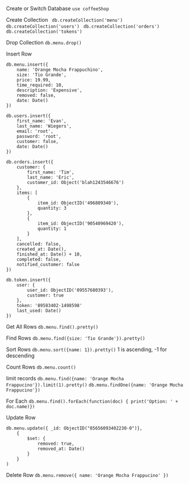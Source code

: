 Create or Switch Database
`use coffeeShop`

Create Collection
` db.createCollection('menu')`
` db.createCollection('users')`
` db.createCollection('orders')`
` db.createCollection('tokens')`

Drop Collection
`db.menu.drop()`

Insert Row

```
db.menu.insert({
    name: 'Orange Mocha Frappuchino',
    size: 'Tio Grande',
    price: 19.99,
    time_required: 10,
    description: 'Expensive',
    removed: false,
    date: Date()
})
```

```
db.users.insert({
    first_name: 'Evan',
    last_name: 'Wiegers',
    email: 'root',
    password: 'root',
    customer: false,
    date: Date()
})
```

```
db.orders.insert({
    customer: {
        first_name: 'Tim',
        last_name: 'Eric',
        customer_id: Object('blah1243546676')
    },
    items: [
        {
            item_id: ObjectID('496809340'),
            quantity: 3
        },
        {
            item_id: ObjectID('90540969420'),
            quantity: 1
        }
    ],
    cancelled: false,
    created_at: Date(),
    finished_at: Date() + 10,
    completed: false,
    notified_customer: false
})
```

```
db.token.insert({
    user: {
        user_id: ObjectID('09557680393'),
        customer: true
    },
    token: '89583402-1498598'
    last_used: Date()
})
```

Get All Rows
`db.menu.find().pretty()`

Find Rows
`db.menu.find({size: 'Tio Grande'}).pretty()`

Sort Rows
`db.menu.sort({name: 1}).pretty()`
1 is ascending, -1 for descending

Count Rows
`db.menu.count()`

limit records
`db.menu.find({name: 'Orange Mocha Frappucino'}).limit(1).pretty()`
`db.menu.findOne({name: 'Orange Mocha Frappucino'})`

For Each
`db.menu.find().forEach(function(doc) { print('Option: ' + doc.name)})`

Update Row

```
db.menu.update({ _id: ObjectID("85656093402230-0")},
    {
        $set: {
            removed: true,
            removed_at: Date()
        }
    }
)
```

Delete Row
`db.menu.remove({ name: 'Orange Mocha Frappucino' })`
